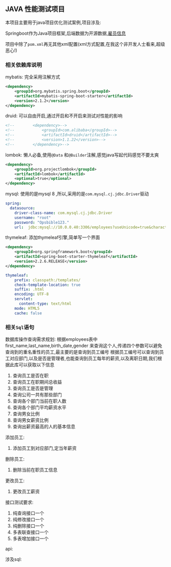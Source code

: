 ## JAVA 性能测试项目

本项目主要用于java项目优化测试案例,项目涉及:

Springboot作为Java项目框架,后端数据为开源数据,[雇员信息](https://github.com/datacharmer/test_db)

项目中除了`pom.xml`再无其他xml配置(xml方式配置,在我这个非开发人士看来,超级恶心!)

### 相关依赖库说明

mybatis: 完全采用注解方式

```xml
<dependency>
    <groupId>org.mybatis.spring.boot</groupId>
    <artifactId>mybatis-spring-boot-starter</artifactId>
    <version>2.1.2</version>
</dependency>
```

druid: 可以自由开启,通过开启和不开启来测试对性能的影响

```xml
<!--		<dependency>-->
<!--			<groupId>com.alibaba</groupId>-->
<!--			<artifactId>druid</artifactId>-->
<!--			<version>1.1.22</version>-->
<!--		</dependency>-->
```

lombok: 懒人必备,使用`@Data` 和`@Builder`注解,感觉java写起代码感觉不要太爽

```xml
<dependency>
    <groupId>org.projectlombok</groupId>
    <artifactId>lombok</artifactId>
    <optional>true</optional>
</dependency>
```

mysql: 使用的是mysql 8 ,所以,采用的是`com.mysql.cj.jdbc.Driver`驱动

```yaml
spring:
  datasource:
    driver-class-name: com.mysql.cj.jdbc.Driver
    username: "root"
    password: "Opsbible123."
    url:  jdbc:mysql://10.0.0.40:3306/employees?useUnicode=true&characterEncoding=utf8&allowMultiQueries=true
```

thymeleaf: 添加thymeleaf引擎,简单写一个界面

```xml
<dependency>
    <groupId>org.springframework.boot</groupId>
    <artifactId>spring-boot-starter-thymeleaf</artifactId>
    <version>2.2.6.RELEASE</version>
</dependency>
```

```yaml
thymeleaf:
    prefix: classpath:/templates/
    check-template-location: true
    suffix: .html
    encoding: UTF-8
    servlet:
      content-type: text/html
    mode: HTML5
    cache: false
```

### 相关`Sql`语句

数据库操作查询需求规划:
根据employees表中 first_name,last_name,birth_date,gender 来查询这个人,传递四个参数可以避免查询到的重名重性的员工,最主要的是查询到员工编号
根据员工编号可以查询到员工对应部门,以及是否是管理者,也能查询到员工每年的薪资,以及离职日期,我们根据此库可以获取以下信息

1. 查询员工是否在职
2. 查询员工在职期间总收益
3. 查询员工是否是管理
4. 查询公司一共有那些部门
5. 查询各个部门当前在职人数
6. 查询各个部门平均薪资水平
7. 查询男女比例
8. 查询男女薪资比例
9. 查询出薪资最高的人的基本信息

添加员工: 
1. 添加员工到对应部门,定当年薪资

删除员工:
1. 删除当前在职员工信息

更改员工:
1. 更改员工薪资


接口测试要求:
1. 纯查询接口一个
2. 纯修改接口一个
3. 纯删除接口一个
4. 多表联查接口一个
5. 多表增加接口一个


api: 

涉及sql:

```mysql

```


